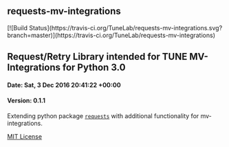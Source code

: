<h2>requests-mv-integrations</h2>
[![Build Status](https://travis-ci.org/TuneLab/requests-mv-integrations.svg?branch=master)](https://travis-ci.org/TuneLab/requests-mv-integrations)
<h2>Request/Retry Library intended for TUNE MV-Integrations for Python 3.0</h2>
<h4>Date: Sat, 3 Dec 2016 20:41:22 +00:00</h4>
<h4>Version: 0.1.1</h4>

Extending python package <a href="https://pypi.python.org/pypi/requests/2.12.1" target="_blank"><code>requests</code></a> with additional functionality for mv-integrations.

<a href="https://en.wikipedia.org/wiki/MIT_License" target="_blank">MIT License</a>
